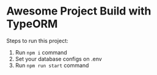 # Awesome Project Build with TypeORM

Steps to run this project:

1. Run `npm i` command
3. Set your database configs on .env
2. Run `npm run start` command
